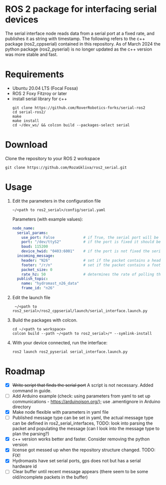 # ROS 2 package for interfacing serial devices

The serial interface node reads data from a serial port at a fixed rate, and publishes it as string with timestamp.
The following refers to the c++ package (ros2_cppserial) contained in this repository. As of March 2024 the python package (ros2_pyserial) is no longer updated as the c++ version was more stable and fast.

# Requirements
- Ubuntu 20.04 LTS (Focal Fossa)
- ROS 2 Foxy Fitzroy or later
- install serial library for c++
    <!-- - install serial interface library (*NB! c++ seems more stable and fast*) -->
    ```
    git clone https://github.com/RoverRobotics-forks/serial-ros2
    cd serial-ros2/
    make
    make install
    cd ~/dev_ws/ && colcon build --packages-select serial
    ```
    <!-- - for python: install pyserial from PyPI 
      ```
      python3 -m pip install pyserial
      ``` -->



# Download

Clone the repository to your ROS 2 workspace

  ```
  git clone https://github.com/RozaGkliva/ros2_serial.git
  ```

# Usage

<ol>
  <li>Edit the parameters in the configuration file

  ```
  ~/<path to ros2_serial>/config/serial.yaml
  ```
  Parameters (with example values):
  ```yaml
  node_name:
    serial_params:
      use_port: False             # if True, the serial port will be used to connect to a device
      port: "/dev/ttyS2"          # if the port is fixed it should be used instead of device_hwid
      baud: 115200
      device_hwid: "0403:6001"    # if the port is not fixed the serial interface node will scan the ports for a device with a specific hardware id
    incoming_message:
      header: "N26"               # set if the packet contains a header
      footer: "/r/n"              # set if the packet contains a footer
      packet_size: 0
      rate_hz: 50                 # determines the rate of polling the serial port
    publish_topic:
      name: "hydromast_n26_data"
      frame_id: "n26"
  ```

  <!-- to find the port of your device you can run
  ```
  python3 -m serial.tools.list_ports -v
  ``` -->
  </li>

  <li> Edit the launch file
  
  ```
   ~/<path to ros2_serial>/ros2_cppserial/launch/serial_interface.launch.py
  ```
  </li>

  <li>Build the packages with colcon.

  ```
  cd ~/<path to workspace>
  colcon build --path ~/<path to ros2_serial>/* --symlink-install
  ```
 </li>

  <li>

  With your device connected, run the interface:
  ```
  ros2 launch ros2_pyserial serial_interface.launch.py
  ```

  </li>
</ol>

# Roadmap
- [x] ~~Write script that finds the serial port~~ A script is not necessary. Added command in guide.
- [ ] Add Arduino example (check: using parameters from yaml to set up communications - https://arduinojson.org/); use .amentignore in Arduino directory
- [x] Make node flexible with parameters in yaml file
- [ ] Published message type can be set in yaml, the actual message type can be defined in ros2_serial_interfaces, TODO: look into parsing the packet and populating the message (can I look into the message type to plan the parsing?)
- [x] c++ version works better and faster. Consider removing the python version
- [x] license got messed up when the repository structure changed. TODO: FIX!
- [x] Hydromasts have set serial ports, gps does not but has a serial hardware id
- [ ] Clear buffer until recent message appears (there seem to be some old/incomplete packets in the buffer)
